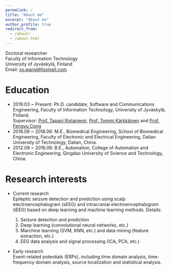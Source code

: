 ```yaml
---
permalink: /
title: "About me"
excerpt: "About me"
author_profile: true
redirect_from: 
  - /about/
  - /about.html
---
```

Doctoral researcher \
Faculty of Information Technology\
University of Jyväskylä, Finland\
Email: xs.wang@foxmail.com


Education
======
- 2019.03 ~ Present: Ph.D. candidate, Software and Communications Engineering, Faculty of Information Technology, University of Jyväskylä, Finland.\
  Supervisor: [Prof. Tapani Ristaniemi](https://scholar.google.com/citations?user=OwGqX4AAAAAJ&hl=zh-CN), 
[Prof. Tommi Kärkkäinen](https://scholar.google.com/citations?hl=en&user=x65tCsUAAAAJ&view_op=list_works&sortby=pubdate) and 
[Prof. Fengyu Cong](https://scholar.google.com/citations?hl=en&user=Jd0dQA8AAAAJ&view_op=list_works)
- 2016.09 ~ 2018.06: M.E., Biomedical Engineering, School of Biomedical Engineering, Faculty of Electronic and Electrical Engineering, Dalian University of Technology, Dalian, China.
- 2012.09 ~ 2016.06: B.E., Automation, College of Automation and Electronic Engineering, Qingdao University of Science and Technology, China.


Research interests
======
- Current research  
  Epileptic seizure detection and prediction using scalp electroencephalogram (sEEG) and intracranial electroencephalogram (iEEG) based on deep learning and machine learning methods. Details:
  1. Seizure detection and prediction
  2. Deep learning (convolutional neural networks, etc.)
  3. Marchine learning (SVM, KNN, etc.) and data mining (feature extraction, etc.)
  4. EEG data analysis and signal processing (ICA, PCA, etc.)

- Early research  
Event-related potentials (ERPs), including time domain analysis, time-frequency domain analysis, source localization and statistical analysis.
